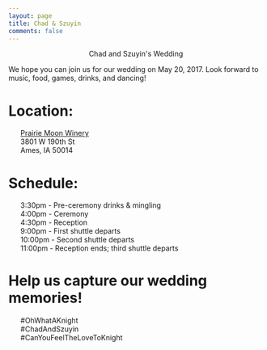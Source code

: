 ```yaml
---
layout: page
title: Chad & Szuyin
comments: false
---
```


<center>Chad and Szuyin's Wedding</center>

We hope you can join us for our wedding on May 20, 2017. Look forward to music, food, games, drinks, and dancing!

# Location:
<ul style="list-style:none;">
  <li><a href="http://www.prairiemoonwinery.com/">Prairie Moon Winery</a></li>
  <li>3801 W 190th St</li>
  <li>Ames, IA 50014</li>
</ul>

# Schedule:
<ul style="list-style:none;">
  <li>3:30pm - Pre-ceremony drinks & mingling</li>
  <li>4:00pm - Ceremony</li>
  <li>4:30pm - Reception</li>
  <li>9:00pm - First shuttle departs</li>
  <li>10:00pm - Second shuttle departs</li>
  <li>11:00pm - Reception ends; third shuttle departs</li>
</ul>

# Help us capture our wedding memories!
<ul style="list-style:none;">
  <li>#OhWhatAKnight</li>
  <li>#ChadAndSzuyin</li>
  <li>#CanYouFeelTheLoveToKnight</li>
</ul>

